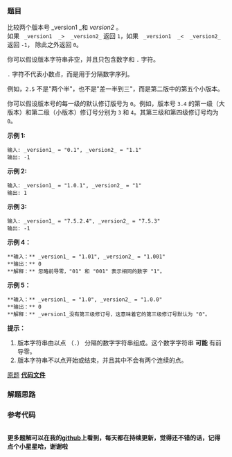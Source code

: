 ### 题目
比较两个版本号 _version1  _和 _version2_ 。  
如果 ` _version1  _>  _version2_` 返回 `1`，如果 ` _version1  _<  _version2_` 返回
`-1`， 除此之外返回 `0`。

你可以假设版本字符串非空，并且只包含数字和 `.` 字符。

 `.` 字符不代表小数点，而是用于分隔数字序列。

例如，`2.5` 不是"两个半"，也不是"差一半到三"，而是第二版中的第五个小版本。

你可以假设版本号的每一级的默认修订版号为 `0`。例如，版本号 `3.4` 的第一级（大版本）和第二级（小版本）修订号分别为 `3` 和
`4`。其第三级和第四级修订号均为 `0`。  


**示例  1:**

    
    
    输入: _version1_ = "0.1", _version2_ = "1.1"
    输出: -1

**示例 2:**

    
    
    输入: _version1_ = "1.0.1", _version2_ = "1"
    输出: 1

**示例 3:**

    
    
    输入: _version1_ = "7.5.2.4", _version2_ = "7.5.3"
    输出: -1

**示例  4：**

    
    
    **输入：** _version1_ = "1.01", _version2_ = "1.001"
    **输出：** 0
    **解释：** 忽略前导零，"01" 和 "001" 表示相同的数字 "1"。

**示例 5：**

    
    
    **输入：** _version1_ = "1.0", _version2_ = "1.0.0"
    **输出：** 0
    **解释：** _version1_没有第三级修订号，这意味着它的第三级修订号默认为 "0"。



**提示：**

  1. 版本字符串由以点 （`.`） 分隔的数字字符串组成。这个数字字符串 **可能** 有前导零。
  2. 版本字符串不以点开始或结束，并且其中不会有两个连续的点。

[原题](https://leetcode-cn.com/problems/compare-version-numbers/)    **[代码文件]()**


### 解题思路




### 参考代码

```go


```




**更多题解可以在我的[github](https://github.com/LZH139/leetcode_Go)上看到，每天都在持续更新，觉得还不错的话，记得点个小星星哈，谢谢啦**
